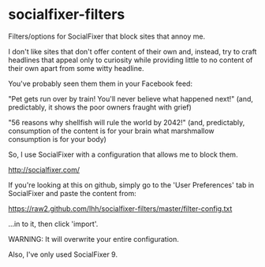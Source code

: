 socialfixer-filters
===================

Filters/options for SocialFixer that block sites that annoy me.

I don't like sites that don't offer content of their own and,
instead, try to craft headlines that appeal only to curiosity
while providing little to no content of their own apart from
some witty headline.

You've probably seen them them in your Facebook feed:

  "Pet gets run over by train!  You'll never believe what happened next!"
   (and, predictably, it shows the poor owners fraught with grief)

  "56 reasons why shellfish will rule the world by 2042!"
   (and, predictably, consumption of the content is for your brain
   what marshmallow consumption is for your body)

So, I use SocialFixer with a configuration that allows me to
block them.

   http://socialfixer.com/

If you're looking at this on github, simply go to the 
'User Preferences' tab in SocialFixer and paste the content from:

   https://raw2.github.com/lhh/socialfixer-filters/master/filter-config.txt

...in to it, then click 'import'.

WARNING: It will overwrite your entire configuration.

Also, I've only used SocialFixer 9.
